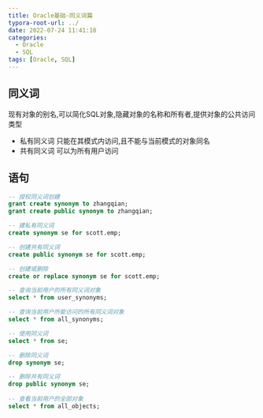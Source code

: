 ```yaml
---
title: Oracle基础-同义词篇
typora-root-url: ../
date: 2022-07-24 11:41:18
categories:
  - Oracle
  - SQL
tags: [Oracle, SQL]
---
```


## 同义词

现有对象的别名,可以简化SQL对象,隐藏对象的名称和所有者,提供对象的公共访问类型

- 私有同义词  只能在其模式内访问,且不能与当前模式的对象同名
- 共有同义词  可以为所有用户访问



## 语句

```sql
-- 授权同义词创建
grant create synonym to zhangqian;
grant create public synonym to zhangqian;

-- 建私有同义词
create synonym se for scott.emp;

-- 创建共有同义词
create public synonym se for scott.emp;

-- 创建或删除
create or replace synonym se for scott.emp;  

-- 查询当前用户的所有同义词对象
select * from user_synonyms;

-- 查询当前用户所能访问的所有同义词对象
select * from all_synonyms;  

-- 使用同义词
select * from se;

-- 删除同义词
drop synonym se;

-- 删除共有同义词
drop public synonym se;
  
-- 查看当前用户的全部对象
select * from all_objects;
```

